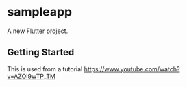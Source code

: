 # sampleapp

A new Flutter project.

## Getting Started

This is used from a tutorial
https://www.youtube.com/watch?v=AZOl9wTP_TM
